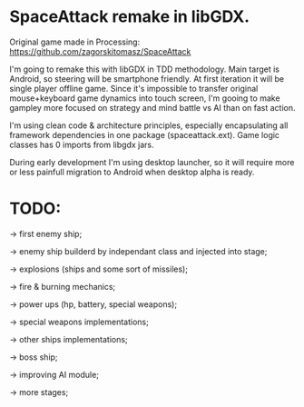 # SpaceAttack remake in libGDX. 

Original game made in Processing: https://github.com/zagorskitomasz/SpaceAttack 

I'm going to remake this with libGDX in TDD methodology. Main target is Android, so steering will be smartphone friendly. At first iteration it will be single player offline game. Since it's impossible to transfer original mouse+keyboard game dynamics into touch screen, I'm gooing to make gampley more focused on strategy and mind battle vs AI than on fast action.

I'm using clean code & architecture principles, especially encapsulating all framework dependencies in one package (spaceattack.ext). Game logic classes has 0 imports from libgdx jars.

During early development I'm using desktop launcher, so it will require more or less painfull migration to Android when desktop alpha is ready.

# TODO:

-> first enemy ship; 

-> enemy ship builderd by independant class and injected into stage;

-> explosions (ships and some sort of missiles);

-> fire & burning mechanics;

-> power ups (hp, battery, special weapons);

-> special weapons implementations;

-> other ships implementations;

-> boss ship;

-> improving AI module;

-> more stages;
